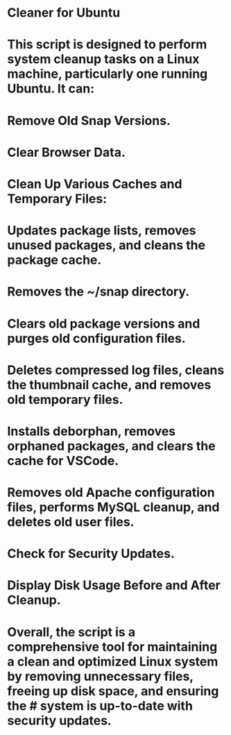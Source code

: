 # Cleaner for Ubuntu

# This script is designed to perform system cleanup tasks on a Linux machine, particularly one running Ubuntu. It can:

# Remove Old Snap Versions.
# Clear Browser Data. 
# Clean Up Various Caches and Temporary Files:
# Updates package lists, removes unused packages, and cleans the package cache.
# Removes the ~/snap directory.
# Clears old package versions and purges old configuration files.
# Deletes compressed log files, cleans the thumbnail cache, and removes old temporary files.
# Installs deborphan, removes orphaned packages, and clears the cache for VSCode.
# Removes old Apache configuration files, performs MySQL cleanup, and deletes old user files.
# Check for Security Updates. 
# Display Disk Usage Before and After Cleanup.

# Overall, the script is a comprehensive tool for maintaining a clean and optimized Linux system by removing unnecessary files, freeing up disk space, and ensuring the # system is up-to-date with security updates.
